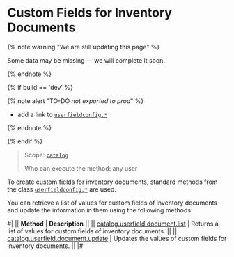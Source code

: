 # Custom Fields for Inventory Documents

{% note warning "We are still updating this page" %}

Some data may be missing — we will complete it soon.

{% endnote %}

{% if build == 'dev' %}

{% note alert "TO-DO _not exported to prod_" %}

- add a link to [`userfieldconfig.*`](.)
  
{% endnote %}

{% endif %}

> Scope: [`catalog`](../../scopes/permissions.md)
>
> Who can execute the method: any user

To create custom fields for inventory documents, standard methods from the class [`userfieldconfig.*`](.) are used.

You can retrieve a list of values for custom fields of inventory documents and update the information in them using the following methods:

#|
|| **Method** | **Description** ||
|| [catalog.userfield.document.list](./catalog-userfield-document-list.md) | Returns a list of values for custom fields of inventory documents. ||
|| [catalog.userfield.document.update](./catalog-userfield-document-update.md) | Updates the values of custom fields for inventory documents. ||
|#